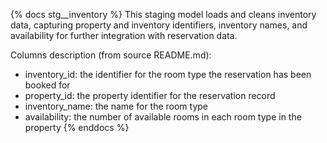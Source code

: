 {% docs stg__inventory %}
This staging model loads and cleans inventory data, capturing property and inventory identifiers, inventory names, and availability for further integration with reservation data.

Columns description (from source README.md):
- inventory_id: the identifier for the room type the reservation has been booked for 
- property_id: the property identifier for the reservation record
- inventory_name: the name for the room type
- availability: the number of available rooms in each room type in the property
{% enddocs %}